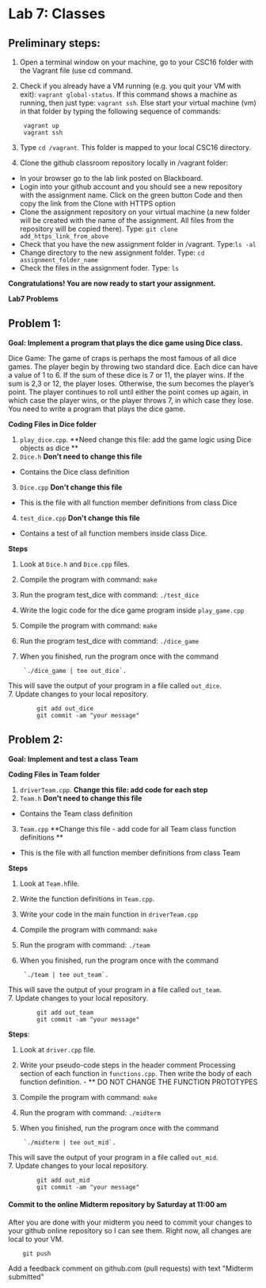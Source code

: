 # Lab 7: Classes

## Preliminary steps: 

1. Open a terminal window on your machine, go to your CSC16 folder with the Vagrant file (use cd command.
2. Check if you already have a VM running (e.g. you quit your VM with exit): `vagrant global-status`. If this command shows a machine as running, then just type: `vagrant ssh`. Else start your virtual machine (vm) in that folder by typing the following sequence of commands: 

		vagrant up
		vagrant ssh 

2. Type `cd /vagrant`. This folder is mapped to your local CSC16 directory.

3. Clone the github classroom repository locally in /vagrant folder:
	
  - In your browser go to the lab link posted on Blackboard.
  - Login into your github account and you should see a new repository with 
the assignment name. Click on the green button Code and then copy the link from the Clone with HTTPS option
  - Clone the assignment repository on your virtual machine (a new folder will be created with the name of the assignment. All files from the repository will be copied there). Type: `git clone add_https_link_from_above`
  - Check that you have the new assignment folder in /vagrant. Type:`ls -al`
  - Change directory to the new assignment folder. Type: `cd assignment_folder_name`
  - Check the files in the assignment foder. Type: `ls`
		
**Congratulations! You are now ready to start your assignment.**


**Lab7 Problems**

## Problem 1:

**Goal: Implement a program that plays the dice game using Dice class.**

Dice Game: The game of craps is perhaps the most famous of all dice games. The player begin by throwing two standard dice. Each dice can have a value of 1 to 6. If the sum of these dice is 7 or 11, the player wins. If the sum is 2,3 or 12, the player loses. Otherwise, the sum becomes the player’s point. The player continues to roll until either the point comes up again, in which case the player wins, or the player throws 7, in which case they lose. You need to write a program that plays the dice game.

**Coding Files in Dice folder** 

1. `play_dice.cpp`. **Need change this file: add the game logic using Dice objects as dice **
2. `Dice.h` **Don't need to change this file**
  - Contains the Dice class definition
3. `Dice.cpp` **Don't change this file**
  - This is the file with all function member definitions from class Dice
4. `test_dice.cpp` **Don't change this file**
  - Contains a test of all function members inside class Dice. 

**Steps** 
1. Look at `Dice.h` and `Dice.cpp` files. 
2. Compile the program with command: `make`
3. Run the program test_dice with command: `./test_dice`
4. Write the logic code for the dice game program inside `play_game.cpp`
5. Compile the program with command: `make`
6. Run the program test_dice with command: `./dice_game`
7. When you finished, run the program once with the command 

		`./dice_game | tee out_dice`. 
This will save the output of your program in a file called `out_dice`.  
7. Update changes to your local repository. 
			
			git add out_dice
			git commit -am "your message"

## Problem 2:

**Goal: Implement and test a class Team**

**Coding Files in Team folder** 

1. `driverTeam.cpp`. **Change this file: add code for each step**
2. `Team.h` **Don't need to change this file**
  - Contains the Team class definition
3. `Team.cpp` **Change this file - add code for all Team class function definitions **
  - This is the file with all function member definitions from class Team

**Steps** 
1. Look at `Team.h`file.
2. Write the function definitions in `Team.cpp`.
3. Write your code in the main function in `driverTeam.cpp`
4. Compile the program with command: `make`
5. Run the program with command: `./team`
6. When you finished, run the program once with the command 

		`./team | tee out_team`. 
This will save the output of your program in a file called `out_team`.  
7. Update changes to your local repository. 
			
			git add out_team
			git commit -am "your message"
  
**Steps**:
1. Look at `driver.cpp` file. 
3. Write your pseudo-code steps in the header comment Processing section of each function in `functions.cpp`. Then write the body of each function definition. - ** DO NOT CHANGE THE FUNCTION PROTOTYPES
4. Compile the program with command: `make`
5. Run the program with command: `./midterm`
6. When you finished, run the program once with the command 

		`./midterm | tee out_mid`. 
This will save the output of your program in a file called `out_mid`.  
7. Update changes to your local repository. 
			
			git add out_mid
			git commit -am "your message"

#### Commit to the online Midterm repository by Saturday at 11:00 am

After you are done with your midterm you need to commit your changes to your github online repository so I can see them. Right now, all changes are local to your VM. 
	
		git push

Add a feedback comment on github.com (pull requests) with text "Midterm submitted"




